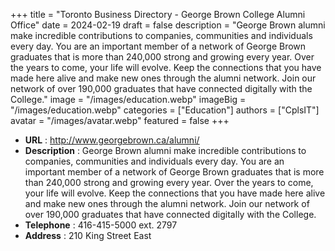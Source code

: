 +++
title = "Toronto Business Directory - George Brown College Alumni Office"
date = 2024-02-19
draft = false
description = "George Brown alumni make incredible contributions to companies, communities and individuals every day. You are an important member of a network of George Brown graduates that is more than 240,000 strong and growing every year. Over the years to come, your life will evolve. Keep the connections that you have made here alive and make new ones through the alumni network. Join our network of over 190,000 graduates that have connected digitally with the College."
image = "/images/education.webp"
imageBig = "/images/education.webp"
categories = ["Education"]
authors = ["CplsIT"]
avatar = "/images/avatar.webp"
featured = false
+++


* **URL** :  http://www.georgebrown.ca/alumni/
* **Description** : George Brown alumni make incredible contributions to companies, communities and individuals every day. You are an important member of a network of George Brown graduates that is more than 240,000 strong and growing every year. Over the years to come, your life will evolve. Keep the connections that you have made here alive and make new ones through the alumni network. Join our network of over 190,000 graduates that have connected digitally with the College.
* **Telephone** : 416-415-5000  ext. 2797
* **Address** : 210 King Street East